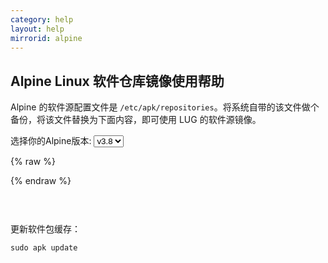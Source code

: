 ```yaml
---
category: help
layout: help
mirrorid: alpine
---
```


## Alpine Linux 软件仓库镜像使用帮助

Alpine 的软件源配置文件是
`/etc/apk/repositories`。将系统自带的该文件做个备份，将该文件替换为下面内容，即可使用
LUG 的软件源镜像。


<form class="form-inline">
<div class="form-group">
	<label>选择你的Alpine版本: </label>
	<select class="form-control release-select" data-template="#apt-template" data-target="#apt-content">
	  <option data-release="v2.4">v2.4</option>
	  <option data-release="v2.5">v2.5</option>
	  <option data-release="v2.6">v2.6</option>
	  <option data-release="v2.7">v2.7</option>
	  <option data-release="v3.0">v3.0</option>
	  <option data-release="v3.1">v3.1</option>
	  <option data-release="v3.2">v3.2</option>
	  <option data-release="v3.3">v3.3</option>
	  <option data-release="v3.4">v3.4</option>
	  <option data-release="v3.5">v3.5</option>
	  <option data-release="v3.6">v3.6</option>
	  <option data-release="v3.7">v3.7</option>
	  <option data-release="v3.8" selected>v3.8</option>
	  <option data-release="v3.9">v3.9</option>
	</select>
</div>
</form>

{% raw %}
<script id="apt-template" type="x-tmpl-markup">
http://mirrors.sustc.us/alpine/{{release_name}}/main
http://mirrors.sustc.us/alpine/{{release_name}}/community
</script>
{% endraw %}

<p></p>

<pre>
<code id="apt-content">
</code>
</pre>

更新软件包缓存：
```
sudo apk update
```

